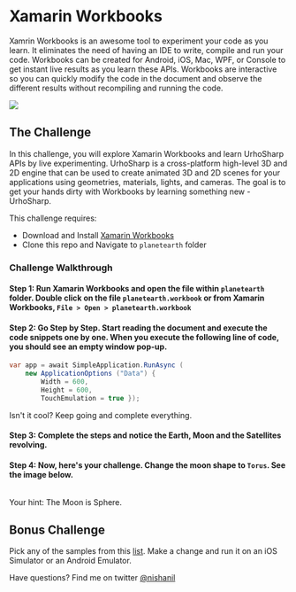 # Xamarin Workbooks

Xamrin Workbooks is an awesome tool to experiment your code as you learn. It eliminates the need of having an IDE to write, compile and run your code. Workbooks can be created for Android, iOS, Mac, WPF, or Console to get instant live results as you learn these APIs. Workbooks are interactive so you can quickly modify the code in the document and observe the different results without recompiling and running the code.


![](https://developer.xamarin.com/guides/cross-platform/workbooks/Images/interactive-1.0.0-urho_planet_earth.png)

## The Challenge
In this challenge, you will explore Xamarin Workbooks and learn UrhoSharp APIs by live experimenting. UrhoSharp is a cross-platform high-level 3D and 2D engine that can be used to create animated 3D and 2D scenes for your applications using geometries, materials, lights, and cameras. The goal is to get your hands dirty with Workbooks by learning something new - UrhoSharp.

This challenge requires:

* Download and Install [Xamarin Workbooks](https://developer.xamarin.com/guides/cross-platform/workbooks/install/)
* Clone this repo and Navigate to `planetearth` folder


### Challenge  Walkthrough

#### Step 1: Run Xamarin Workbooks and open the file within `planetearth` folder. Double click on the file `planetearth.workbook` or from Xamarin Workbooks, `File > Open > planetearth.workbook`

#### Step 2: Go Step by Step. Start reading the document and execute the code snippets one by one. When you execute the following line of code, you should see an empty window pop-up.
```csharp
var app = await SimpleApplication.RunAsync (
	new ApplicationOptions ("Data") {
		Width = 600,
		Height = 600,
		TouchEmulation = true });
```
Isn't it cool? Keep going and complete everything. 

#### Step 3: Complete the steps and notice the Earth, Moon and the Satellites revolving.


#### Step 4: Now, here's your challenge.  Change the moon shape to `Torus`. See the image below.
![]()

Your hint: The Moon is Sphere.

## Bonus Challenge

Pick any of the samples from this [list](https://developer.xamarin.com/workbooks/). Make a change and run it on an iOS Simulator or an Android Emulator.

Have questions? Find me on twitter [@nishanil](http://twitter.com/nishanil)

